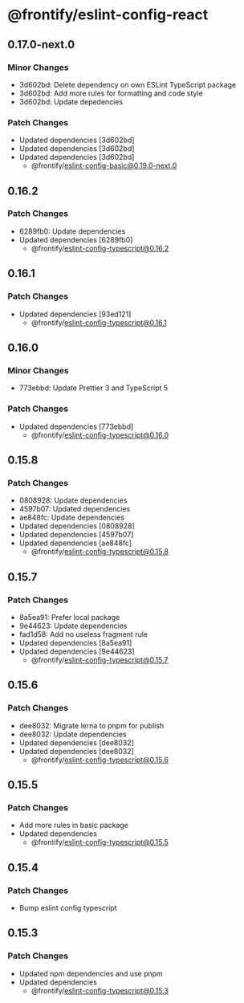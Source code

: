 # @frontify/eslint-config-react

## 0.17.0-next.0

### Minor Changes

-   3d602bd: Delete dependency on own ESLint TypeScript package
-   3d602bd: Add more rules for formatting and code style
-   3d602bd: Update depedencies

### Patch Changes

-   Updated dependencies [3d602bd]
-   Updated dependencies [3d602bd]
-   Updated dependencies [3d602bd]
    -   @frontify/eslint-config-basic@0.19.0-next.0

## 0.16.2

### Patch Changes

-   6289fb0: Update dependencies
-   Updated dependencies [6289fb0]
    -   @frontify/eslint-config-typescript@0.16.2

## 0.16.1

### Patch Changes

-   Updated dependencies [93ed121]
    -   @frontify/eslint-config-typescript@0.16.1

## 0.16.0

### Minor Changes

-   773ebbd: Update Prettier 3 and TypeScript 5

### Patch Changes

-   Updated dependencies [773ebbd]
    -   @frontify/eslint-config-typescript@0.16.0

## 0.15.8

### Patch Changes

-   0808928: Update dependencies
-   4597b07: Updated dependencies
-   ae848fc: Update dependencies
-   Updated dependencies [0808928]
-   Updated dependencies [4597b07]
-   Updated dependencies [ae848fc]
    -   @frontify/eslint-config-typescript@0.15.8

## 0.15.7

### Patch Changes

-   8a5ea91: Prefer local package
-   9e44623: Update dependencies
-   fad1d58: Add no useless fragment rule
-   Updated dependencies [8a5ea91]
-   Updated dependencies [9e44623]
    -   @frontify/eslint-config-typescript@0.15.7

## 0.15.6

### Patch Changes

-   dee8032: Migrate lerna to pnpm for publish
-   dee8032: Update dependencies
-   Updated dependencies [dee8032]
-   Updated dependencies [dee8032]
    -   @frontify/eslint-config-typescript@0.15.6

## 0.15.5

### Patch Changes

-   Add more rules in basic package
-   Updated dependencies
    -   @frontify/eslint-config-typescript@0.15.5

## 0.15.4

### Patch Changes

-   Bump eslint config typescript

## 0.15.3

### Patch Changes

-   Updated npm dependencies and use pnpm
-   Updated dependencies
    -   @frontify/eslint-config-typescript@0.15.3

